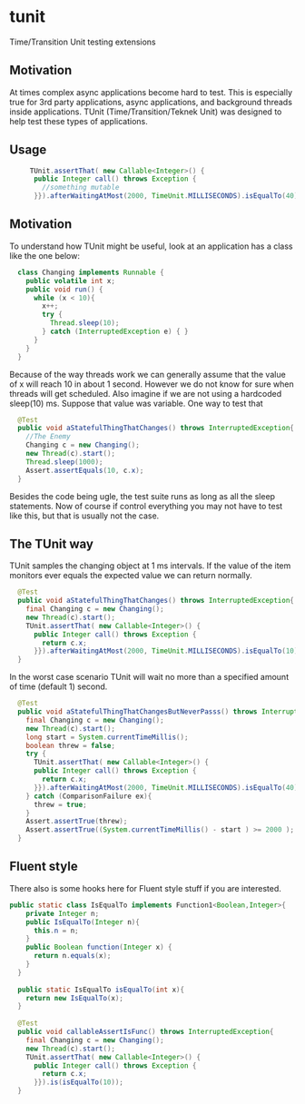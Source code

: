 # tunit
Time/Transition Unit testing extensions

Motivation
-----
At times complex async applications become hard to test. This is especially true for 3rd party applications, async applications, and background threads inside applications. TUnit (Time/Transition/Teknek Unit) was designed to help test these types of applications.

Usage
-----

```java
     TUnit.assertThat( new Callable<Integer>() {
      public Integer call() throws Exception {
        //something mutable
      }}).afterWaitingAtMost(2000, TimeUnit.MILLISECONDS).isEqualTo(40);
```

Motivation
-----

To understand how TUnit might be useful, look at an application has a class like the one below:

```java
  class Changing implements Runnable {
    public volatile int x;
    public void run() {
      while (x < 10){
        x++;
        try {
          Thread.sleep(10);
        } catch (InterruptedException e) { }
      }
    }
  }

```

Because of the way threads work we can generally assume that the value of x will reach 10 in about 1 second. However we do not know for sure when threads will get scheduled. Also imagine if we are not using a hardcoded sleep(10) ms. Suppose that value was variable. One way to test that 

```java
  @Test
  public void aStatefulThingThatChanges() throws InterruptedException{
    //The Enemy
    Changing c = new Changing();
    new Thread(c).start();
    Thread.sleep(1000);
    Assert.assertEquals(10, c.x);
  }
```

Besides the code being ugle, the test suite runs as long as all the sleep statements. Now of course if control everything you may not have to test like this, but that is usually not the case. 

The TUnit way
-----

TUnit samples the changing object at 1 ms intervals. If the value of the item monitors ever equals the expected value we can return normally. 

```java
  @Test
  public void aStatefulThingThatChanges() throws InterruptedException{
    final Changing c = new Changing();
    new Thread(c).start();
    TUnit.assertThat( new Callable<Integer>() {
      public Integer call() throws Exception {
        return c.x;
      }}).afterWaitingAtMost(2000, TimeUnit.MILLISECONDS).isEqualTo(10);
  }
```

In the worst case scenario TUnit will wait no more than a specified amount of time (default 1) second.

```java
  @Test
  public void aStatefulThingThatChangesButNeverPasss() throws InterruptedException{
    final Changing c = new Changing();
    new Thread(c).start();
    long start = System.currentTimeMillis();
    boolean threw = false;
    try { 
      TUnit.assertThat( new Callable<Integer>() {
      public Integer call() throws Exception {
        return c.x;
      }}).afterWaitingAtMost(2000, TimeUnit.MILLISECONDS).isEqualTo(40);
    } catch (ComparisonFailure ex){
      threw = true;
    }
    Assert.assertTrue(threw);
    Assert.assertTrue((System.currentTimeMillis() - start ) >= 2000 );
  }
```

Fluent style
-----

There also is some hooks here for Fluent style stuff if you are interested.

```java
public static class IsEqualTo implements Function1<Boolean,Integer>{
    private Integer n;
    public IsEqualTo(Integer n){
      this.n = n;
    }
    public Boolean function(Integer x) {
      return n.equals(x);
    }
  }
  
  public static IsEqualTo isEqualTo(int x){
    return new IsEqualTo(x);
  }
  
  @Test
  public void callableAssertIsFunc() throws InterruptedException{
    final Changing c = new Changing();
    new Thread(c).start();
    TUnit.assertThat( new Callable<Integer>() {
      public Integer call() throws Exception {
        return c.x;
      }}).is(isEqualTo(10));
  }
```
